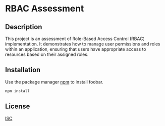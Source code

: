 # RBAC Assessment

## Description

This project is an assessment of Role-Based Access Control (RBAC) implementation. It demonstrates how to manage user permissions and roles within an application, ensuring that users have appropriate access to resources based on their assigned roles.

## Installation

Use the package manager [npm](https://www.npmjs.com/) to install foobar.

```bash
npm install
```

## License

[ISC](https://choosealicense.com/licenses/isc/)
